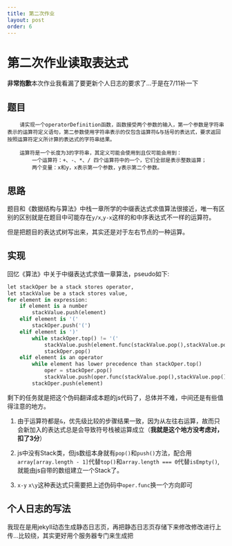 ```yaml
---
title: 第二次作业
layout: post
order: 6
---
```


# 第二次作业读取表达式
**非常抱歉**本次作业我看漏了要更新个人日志的要求了...于是在7/11补一下

## 题目
```
	请实现一个operatorDefinition函数，函数接受两个参数的输入，第一个参数是字符串表示的运算符定义语句，第二参数使用字符串表示的仅包含运算符&与括号的表达式，要求返回按照运算符定义所计算的表达式的字符串结果。
	
	运算符是一个长度为3的字符串，其定义可能会使用到且仅可能会用到：
		⼀个运算符：+、-、*、/ 四个运算符中的⼀个，它们全部是表示整数运算；
		两个变量：x和y，x表示第一个参数，y表示第二个参数。
```

## 思路

题目和《数据结构与算法》中栈一章所学的中缀表达式求值算法很接近，唯一有区别的区别就是在题目中可能存在`y/x`,`y-x`这样的和中序表达式不一样的运算符。

但是把题目的表达式树写出来，其实还是对于左右节点的一种运算。

## 实现

回忆《算法》中关于中缀表达式求值一章算法，pseudo如下:
```python
let stackOper be a stack stores operator,
let stackValue be a stack stores value,
for element in expression:
	if element is a number
		stackValue.push(element)
	elif element is '('
		stackOper.push('(')
	elif element is ')'
		while stackOper.top() != '('
			stackValue.push(element.func(stackValue.pop(),stackValue.pop())
			stackOper.pop()
	elif element is an operator
		while element has lower precedence than stackOper.top()
			oper = stackOper.pop()
			stackValue.push(oper.func(stackValue.pop(),stackValue.pop())
		stackOper.push(element)
```

剩下的任务就是把这个伪码翻译成本题的js代码了，总体并不难，中间还是有些值得注意的地方。

1. 由于运算符都是`&`，优先级比较的步骤结果一致，因为从左往右运算，故而只会新加入的表达式总是会导致符号栈被运算成立（**我就是这个地方没考虑对，扣了3分**）

2. js中没有Stack类，但js数组本身就有`pop()`和`push()`方法，配合用`array[array.length - 1]`代替`top()`和`array.length === 0`代替`isEmpty()`,就能由js自带的数组建立一个Stack了。

3. `x-y` `x\y`这种表达式只需要把上述伪码中`oper.func`换一个方向即可

## 个人日志的写法

我现在是用jekyll动态生成静态日志页，再把静态日志页存储下来修改修改进行上传...比较绕，其实更好用个服务器专门来生成把

